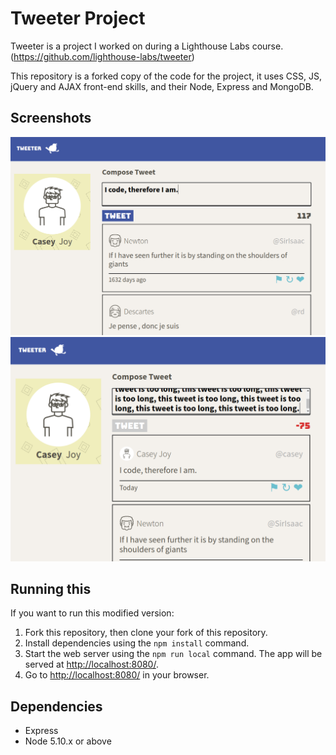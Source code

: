 # Tweeter Project

Tweeter is a project I worked on during a Lighthouse Labs course. (<https://github.com/lighthouse-labs/tweeter>)

This repository is a forked copy of the code for the project, it uses CSS, JS, jQuery and AJAX front-end skills, and their Node, Express and MongoDB.

## Screenshots
!["Screenshot of tweeter, adding a tweet"](/docs/screenshot1.png)
!["Screenshot of tweeter, added tweet, adding too long a tweet"](/docs/screenshot2.png)

## Running this
If you want to run this modified version:

1. Fork this repository, then clone your fork of this repository.
2. Install dependencies using the `npm install` command.
3. Start the web server using the `npm run local` command. The app will be served at <http://localhost:8080/>.
4. Go to <http://localhost:8080/> in your browser.

## Dependencies

- Express
- Node 5.10.x or above
